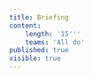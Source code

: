 ```yaml
---
title: Briefing
content:
    length: '15'''
    teams: 'All do'
published: true
visible: true
---
```


